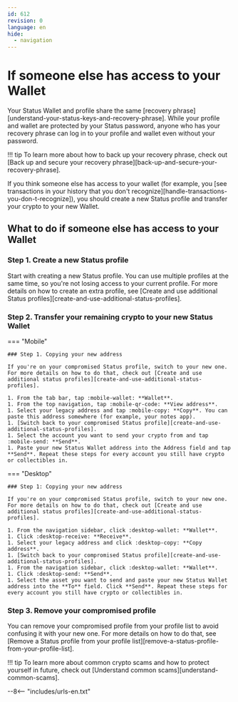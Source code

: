 ```yaml
---
id: 612
revision: 0
language: en
hide:
  - navigation
---
```


# If someone else has access to your Wallet

Your Status Wallet and profile share the same [recovery phrase][understand-your-status-keys-and-recovery-phrase]. While your profile and wallet are protected by your Status password, anyone who has your recovery phrase can log in to your profile and wallet even without your password.

!!! tip
     To learn more about how to back up your recovery phrase, check out [Back up and secure your recovery phrase][back-up-and-secure-your-recovery-phrase].

If you think someone else has access to your wallet (for example, you [see transactions in your history that you don't recognize][handle-transactions-you-don-t-recognize]), you should create a new Status profile and transfer your crypto to your new Wallet.

## What to do if someone else has access to your Wallet

### Step 1. Create a new Status profile

Start with creating a new Status profile. You can use multiple profiles at the same time, so you're not losing access to your current profile. For more details on how to create an extra profile, see [Create and use additional Status profiles][create-and-use-additional-status-profiles].

### Step 2. Transfer your remaining crypto to your new Status Wallet

=== "Mobile"

    ### Step 1. Copying your new address

    If you're on your compromised Status profile, switch to your new one. For more details on how to do that, check out [Create and use additional status profiles][create-and-use-additional-status-profiles].

    1. From the tab bar, tap :mobile-wallet: **Wallet**.
    1. From the top navigation, tap :mobile-qr-code: **View address**.
    1. Select your legacy address and tap :mobile-copy: **Copy**. You can paste this address somewhere (for example, your notes app).
    1. [Switch back to your compromised Status profile][create-and-use-additional-status-profiles].
    1. Select the account you want to send your crypto from and tap :mobile-send: **Send**.
    1. Paste your new Status Wallet address into the Address field and tap **Send**. Repeat these steps for every account you still have crypto or collectibles in.

=== "Desktop"

    ### Step 1: Copying your new address

    If you're on your compromised Status profile, switch to your new one. For more details on how to do that, check out [Create and use additional status profiles][create-and-use-additional-status-profiles].

    1. From the navigation sidebar, click :desktop-wallet: **Wallet**.
    1. Click :desktop-receive: **Receive**.
    1. Select your legacy address and click :desktop-copy: **Copy address**.
    1. [Switch back to your compromised Status profile][create-and-use-additional-status-profiles].
    1. From the navigation sidebar, click :desktop-wallet: **Wallet**.
    1. Click :desktop-send: **Send**.
    1. Select the asset you want to send and paste your new Status Wallet address into the **To** field. Click **Send**. Repeat these steps for every account you still have crypto or collectibles in.

### Step 3. Remove your compromised profile

You can remove your compromised profile from your profile list to avoid confusing it with your new one. For more details on how to do that, see [Remove a Status profile from your profile list][remove-a-status-profile-from-your-profile-list].

!!! tip
     To learn more about common crypto scams and how to protect yourself in future, check out [Understand common scams][understand-common-scams].

--8<-- "includes/urls-en.txt"
